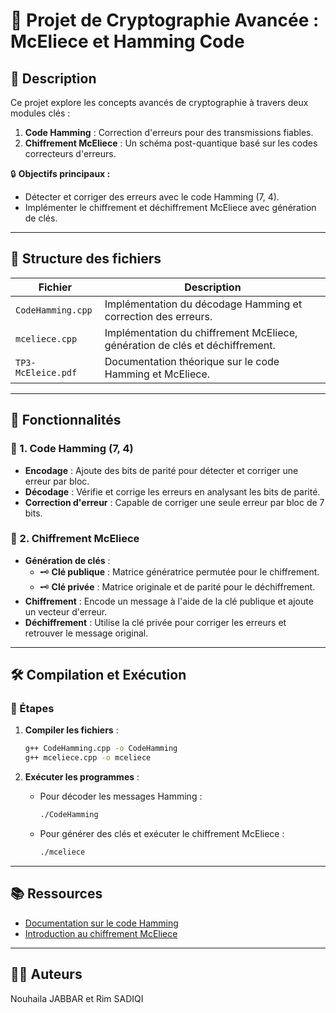 # 🚀 Projet de Cryptographie Avancée : McEliece et Hamming Code

## 📝 Description
Ce projet explore les concepts avancés de cryptographie à travers deux modules clés :
1. **Code Hamming** : Correction d'erreurs pour des transmissions fiables.
2. **Chiffrement McEliece** : Un schéma post-quantique basé sur les codes correcteurs d'erreurs.

🔒 **Objectifs principaux :**
- Détecter et corriger des erreurs avec le code Hamming (7, 4).
- Implémenter le chiffrement et déchiffrement McEliece avec génération de clés.

---

## 📂 Structure des fichiers

| Fichier            | Description                                                                 |
|--------------------|-----------------------------------------------------------------------------|
| `CodeHamming.cpp`  | Implémentation du décodage Hamming et correction des erreurs.               |
| `mceliece.cpp`     | Implémentation du chiffrement McEliece, génération de clés et déchiffrement.|
| `TP3-McEleice.pdf` | Documentation théorique sur le code Hamming et McEliece.                   |

---

## 🌟 Fonctionnalités

### 🎯 1. Code Hamming (7, 4)
- **Encodage** : Ajoute des bits de parité pour détecter et corriger une erreur par bloc.
- **Décodage** : Vérifie et corrige les erreurs en analysant les bits de parité.
- **Correction d'erreur** : Capable de corriger une seule erreur par bloc de 7 bits.

### 🔐 2. Chiffrement McEliece
- **Génération de clés** :
  - 🗝️ **Clé publique** : Matrice génératrice permutée pour le chiffrement.
  - 🗝️ **Clé privée** : Matrice originale et de parité pour le déchiffrement.
- **Chiffrement** : Encode un message à l'aide de la clé publique et ajoute un vecteur d'erreur.
- **Déchiffrement** : Utilise la clé privée pour corriger les erreurs et retrouver le message original.

---

## 🛠️ Compilation et Exécution

### 🚀 Étapes

1. **Compiler les fichiers** :
   ```bash
   g++ CodeHamming.cpp -o CodeHamming
   g++ mceliece.cpp -o mceliece
   ```

2. **Exécuter les programmes** :
   - Pour décoder les messages Hamming :
     ```bash
     ./CodeHamming
     ```
   - Pour générer des clés et exécuter le chiffrement McEliece :
     ```bash
     ./mceliece
     ```

---

## 📚 Ressources

- [Documentation sur le code Hamming](https://web.archive.org/web/20060525060427/http://www.caip.rutgers.edu/~bushnell/dsdwebsite/hamming.pdf)
- [Introduction au chiffrement McEliece](https://arxiv.org/pdf/1907.12754)

---

## 👨‍💻 Auteurs
Nouhaila JABBAR et Rim SADIQI


 
 
